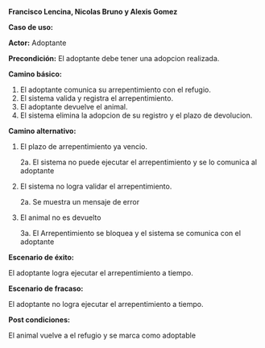 ﻿**Francisco Lencina, Nicolas Bruno y Alexis Gomez**

**Caso de uso:**

**Actor:** Adoptante

**Precondición:** El adoptante debe tener una adopcion realizada.

**Camino básico:**
1. El adoptante comunica su arrepentimiento con el refugio.
2. El sistema valida y registra el arrepentimiento.
3. El adoptante devuelve el animal.
4. El sistema elimina la adopcion de su registro y el plazo de devolucion.

**Camino alternativo:** 

1. El plazo de arrepentimiento ya vencio.

   2a. El sistema no puede ejecutar el arrepentimiento y se lo comunica al adoptante

2. El sistema no logra validar el arrepentimiento.

   2a. Se muestra un mensaje de error

3. El animal no es devuelto
   
   3a. El Arrepentimiento se bloquea y el sistema se comunica con el adoptante

**Escenario de éxito:**

El adoptante logra ejecutar el arrepentimiento a tiempo.

**Escenario de fracaso:**

El adoptante no logra ejecutar el arrepentimiento a tiempo.

**Post condiciones:**

El animal vuelve a el refugio y se marca como adoptable